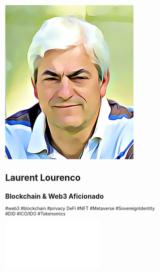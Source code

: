 <div class="px-4 py-5 text-center">
    <img class="d-block mx-auto mb-4 img-fluid shadow avatar" src="/images/llcartoon1.png" alt="avatar">
    <h1 class="display-5 fw-bold">Laurent Lourenco</h1>
    <h2>Blockchain & Web3 Aficionado</h2>
    <div class="col-lg-6 mx-auto">
        <p class="lead mb-0">#web3 #blockchain #privacy DeFi #NFT #Metaverse #SovereignIdentity #DID #ICO/IDO #Tokenomics</p>
        <p></p>
    </div>
</div>
<embed src=".components/socialbuttons.html" type="text/html" />